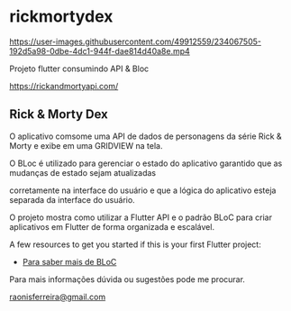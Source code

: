 # rickmortydex



https://user-images.githubusercontent.com/49912559/234067505-192d5a98-0dbe-4dc1-944f-dae814d40a8e.mp4




Projeto flutter consumindo API & Bloc

https://rickandmortyapi.com/


## Rick & Morty Dex

O aplicativo comsome uma API de dados de personagens da série Rick & Morty e exibe em uma GRIDVIEW na tela.

O BLoc é utilizado para gerenciar o estado do aplicativo garantido que as mudanças de estado sejam atualizadas 

corretamente na interface do usuário e que a lógica do aplicativo esteja separada da interface do usuário. 

O projeto mostra como utilizar a Flutter API e o padrão BLoC para criar aplicativos em Flutter de forma organizada e escalável.  

A few resources to get you started if this is your first Flutter project:

- [Para saber mais de BLoC](https://pub.dev/packages/flutter_bloc)

Para mais informações dúvida ou sugestões pode me procurar.

raonisferreira@gmail.com
